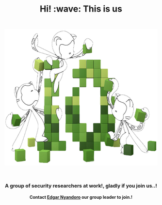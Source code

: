 <h1 align="center">Hi! :wave: This is us</h1>
<br/>

<p align="center"><a href="https://github.com/BLACK-BUG-HKRS"><img src="./profile/Assets/tentocats.png" alt="Social banner for BLACK BUG HKRS" width="650px" height="450px"></a></p>
<br/>


<h3 align ="center">A group of security researchers at work!, gladly if you join us..!</h3>
<h4 align="center">Contact <a href="https://github.com/Major2000">Edgar Nyandoro</a> our group leader to join.!</h4>